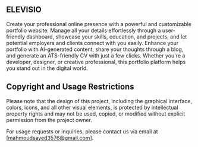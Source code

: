 ## ELEVISIO
Create your professional online presence with a powerful and customizable portfolio website. Manage all your details effortlessly through a user-friendly dashboard, showcase your skills, education, and projects, and let potential employers and clients connect with you easily. Enhance your portfolio with AI-generated content, share your thoughts through a blog, and generate an ATS-friendly CV with just a few clicks. Whether you're a developer, designer, or creative professional, this portfolio platform helps you stand out in the digital world. 

## Copyright and Usage Restrictions

Please note that the design of this project, including the graphical interface, colors, icons, and all other visual elements, is protected by intellectual property rights and may not be used, copied, or modified without explicit permission from the project owner.

For usage requests or inquiries, please contact us via email at [mahmoudsayed3576@gmail.com].